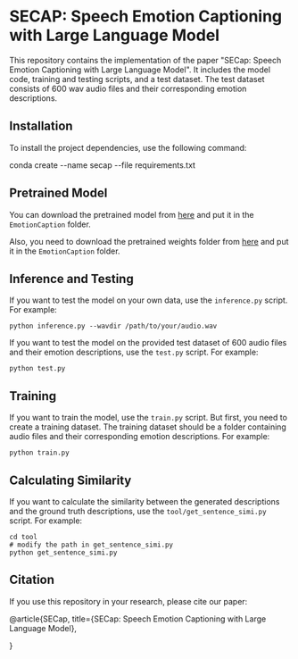 # SECAP: Speech Emotion Captioning with Large Language Model

This repository contains the implementation of the paper "SECap: Speech Emotion Captioning with Large Language Model". It includes the model code, training and testing scripts, and a test dataset. The test dataset consists of 600 wav audio files and their corresponding emotion descriptions.

## Installation

To install the project dependencies, use the following command:

conda create --name secap --file requirements.txt

## Pretrained Model
You can download the pretrained model from [here](https://drive.google.com/file/d/1-0Z3Z3Z3Z3Z3Z3Z3Z3Z3Z3Z3Z3Z3Z3Z/view?usp=sharing) and put it in the `EmotionCaption` folder.

Also, you need to download the pretrained weights folder from [here](https://dl.fbaipublicfiles.com/fairseq/wav2vec/wav2vec_small.pt) and put it in the `EmotionCaption` folder.

## Inference and Testing

If you want to test the model on your own data, use the `inference.py` script. For example:
```
python inference.py --wavdir /path/to/your/audio.wav
```


If you want to test the model on the provided test dataset of 600 audio files and their emotion descriptions, use the `test.py` script. For example:

```
python test.py 
```


## Training

If you want to train the model, use the `train.py` script. But first, you need to create a training dataset. The training dataset should be a folder containing audio files and their corresponding emotion descriptions.
For example:

```
python train.py 
```


## Calculating Similarity

If you want to calculate the similarity between the generated descriptions and the ground truth descriptions, use the `tool/get_sentence_simi.py` script. For example:

```
cd tool
# modify the path in get_sentence_simi.py
python get_sentence_simi.py
```
## Citation

If you use this repository in your research, please cite our paper:

@article{SECap,
  title={SECap: Speech Emotion Captioning with Large Language Model},
  
}
